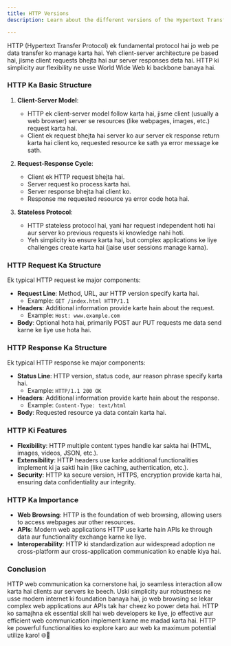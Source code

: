 ```yaml
---
title: HTTP Versions
description: Learn about the different versions of the Hypertext Transfer Protocol (HTTP), their features, and evolution over time.

---
```

HTTP (Hypertext Transfer Protocol) ek fundamental protocol hai jo web pe data transfer ko manage karta hai. Yeh client-server architecture pe based hai, jisme client requests bhejta hai aur server responses deta hai. HTTP ki simplicity aur flexibility ne usse World Wide Web ki backbone banaya hai.

### HTTP Ka Basic Structure

1. **Client-Server Model**:
   - HTTP ek client-server model follow karta hai, jisme client (usually a web browser) server se resources (like webpages, images, etc.) request karta hai.
   - Client ek request bhejta hai server ko aur server ek response return karta hai client ko, requested resource ke sath ya error message ke sath.

2. **Request-Response Cycle**:
   - Client ek HTTP request bhejta hai.
   - Server request ko process karta hai.
   - Server response bhejta hai client ko.
   - Response me requested resource ya error code hota hai.

3. **Stateless Protocol**:
   - HTTP stateless protocol hai, yani har request independent hoti hai aur server ko previous requests ki knowledge nahi hoti.
   - Yeh simplicity ko ensure karta hai, but complex applications ke liye challenges create karta hai (jaise user sessions manage karna).

### HTTP Request Ka Structure

Ek typical HTTP request ke major components:

- **Request Line**: Method, URL, aur HTTP version specify karta hai.
  - Example: `GET /index.html HTTP/1.1`
- **Headers**: Additional information provide karte hain about the request.
  - Example: `Host: www.example.com`
- **Body**: Optional hota hai, primarily POST aur PUT requests me data send karne ke liye use hota hai.

### HTTP Response Ka Structure

Ek typical HTTP response ke major components:

- **Status Line**: HTTP version, status code, aur reason phrase specify karta hai.
  - Example: `HTTP/1.1 200 OK`
- **Headers**: Additional information provide karte hain about the response.
  - Example: `Content-Type: text/html`
- **Body**: Requested resource ya data contain karta hai.

### HTTP Ki Features

- **Flexibility**: HTTP multiple content types handle kar sakta hai (HTML, images, videos, JSON, etc.).
- **Extensibility**: HTTP headers use karke additional functionalities implement ki ja sakti hain (like caching, authentication, etc.).
- **Security**: HTTP ka secure version, HTTPS, encryption provide karta hai, ensuring data confidentiality aur integrity.

### HTTP Ka Importance

- **Web Browsing**: HTTP is the foundation of web browsing, allowing users to access webpages aur other resources.
- **APIs**: Modern web applications HTTP use karte hain APIs ke through data aur functionality exchange karne ke liye.
- **Interoperability**: HTTP ki standardization aur widespread adoption ne cross-platform aur cross-application communication ko enable kiya hai.

### Conclusion

HTTP web communication ka cornerstone hai, jo seamless interaction allow karta hai clients aur servers ke beech. Uski simplicity aur robustness ne usse modern internet ki foundation banaya hai, jo web browsing se lekar complex web applications aur APIs tak har cheez ko power deta hai. HTTP ko samajhna ek essential skill hai web developers ke liye, jo effective aur efficient web communication implement karne me madad karta hai. HTTP ke powerful functionalities ko explore karo aur web ka maximum potential utilize karo! 🌐🚀